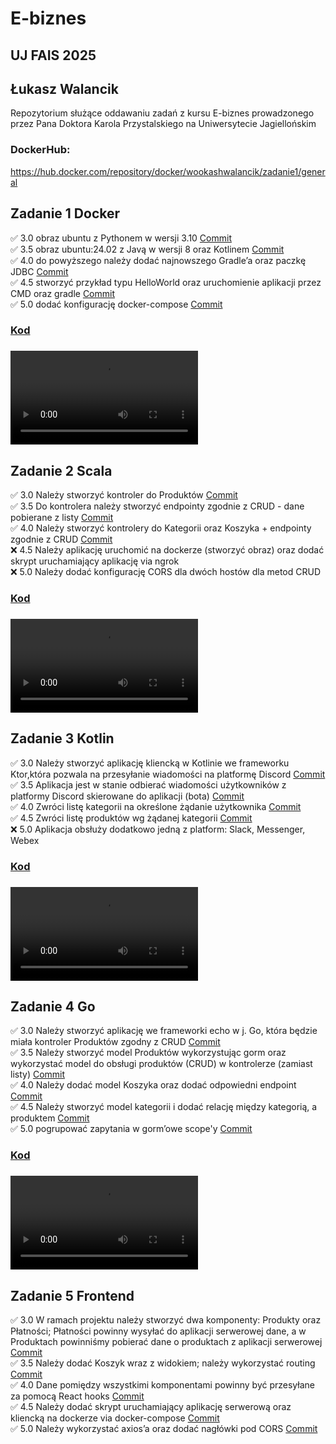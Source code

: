 # E-biznes
## UJ FAIS 2025
## Łukasz Walancik
Repozytorium służące oddawaniu zadań z kursu E-biznes prowadzonego przez Pana Doktora Karola Przystalskiego na Uniwersytecie Jagiellońskim

### DockerHub:
https://hub.docker.com/repository/docker/wookashwalancik/zadanie1/general

## Zadanie 1 Docker
✅ 3.0 obraz ubuntu z Pythonem w wersji 3.10 [Commit](https://github.com/LukashWalancik/E-biznes/commit/ebe4e583a876dd737a726640d11e54b7aa419037)  
✅ 3.5 obraz ubuntu:24.02 z Javą w wersji 8 oraz Kotlinem [Commit](https://github.com/LukashWalancik/E-biznes/commit/389d05077e7597b3aa9f70c9f60d41ee0121494d)  
✅ 4.0 do powyższego należy dodać najnowszego Gradle’a oraz paczkę JDBC [Commit](https://github.com/LukashWalancik/E-biznes/commit/b38b920bf7cc856d9f14e36f1e12c1d8db4dd6c1)  
✅ 4.5 stworzyć przykład typu HelloWorld oraz uruchomienie aplikacji przez CMD oraz gradle [Commit](https://github.com/LukashWalancik/E-biznes/commit/a864d484992209d3b87d47ef167a2afc1dfc4e17)  
✅ 5.0 dodać konfigurację docker-compose [Commit](https://github.com/LukashWalancik/E-biznes/commit/7f19387fed63c7d0bd5ce6109b0f9ce3b849dacd)  
### [Kod](https://github.com/LukashWalancik/E-biznes/tree/main/1_Zadanie)
### ![Demo](Dema/E-Biznes_Docker.mkv)

## Zadanie 2 Scala
✅ 3.0 Należy stworzyć kontroler do Produktów [Commit](https://github.com/LukashWalancik/E-biznes/commit/13344295d8a942ffea61c8adbf85331a00602bec)  
✅ 3.5 Do kontrolera należy stworzyć endpointy zgodnie z CRUD - dane pobierane z listy [Commit](https://github.com/LukashWalancik/E-biznes/commit/24ea8c32b28516668d99f67a7ae8295eb43d0f83)  
✅ 4.0 Należy stworzyć kontrolery do Kategorii oraz Koszyka + endpointy zgodnie z CRUD [Commit](https://github.com/LukashWalancik/E-biznes/commit/0dfe90e82c8a6d6d3063670c476fe71337a8702b)  
❌ 4.5 Należy aplikację uruchomić na dockerze (stworzyć obraz) oraz dodać skrypt uruchamiający aplikację via ngrok  
❌ 5.0 Należy dodać konfigurację CORS dla dwóch hostów dla metod CRUD
### [Kod](https://github.com/LukashWalancik/E-biznes/tree/main/Scala/produkty)
### ![Demo](Dema/E-Biznes_Scala.mkv)

## Zadanie 3 Kotlin
✅ 3.0 Należy stworzyć aplikację kliencką w Kotlinie we frameworku Ktor,która pozwala na przesyłanie wiadomości na platformę Discord [Commit](https://github.com/LukashWalancik/E-biznes/commit/38e8b29bdb753c59cfef1c4730ad7b4a1af71229)  
✅ 3.5 Aplikacja jest w stanie odbierać wiadomości użytkowników z platformy Discord skierowane do aplikacji (bota) [Commit](https://github.com/LukashWalancik/E-biznes/commit/38e8b29bdb753c59cfef1c4730ad7b4a1af71229)  
✅ 4.0 Zwróci listę kategorii na określone żądanie użytkownika [Commit](https://github.com/LukashWalancik/E-biznes/commit/38e8b29bdb753c59cfef1c4730ad7b4a1af71229)  
✅ 4.5 Zwróci listę produktów wg żądanej kategorii [Commit](https://github.com/LukashWalancik/E-biznes/commit/38e8b29bdb753c59cfef1c4730ad7b4a1af71229)  
❌ 5.0 Aplikacja obsłuży dodatkowo jedną z platform: Slack, Messenger, Webex
### [Kod](https://github.com/LukashWalancik/E-biznes/tree/main/Kotlin)
### ![Demo](Dema/E-Biznes_Kotlin.mkv)

## Zadanie 4 Go
✅ 3.0 Należy stworzyć aplikację we frameworki echo w j. Go, która będzie miała kontroler Produktów zgodny z CRUD [Commit](https://github.com/LukashWalancik/E-biznes/commit/a0604fa3314085db045555887eebb095320ffa65)  
✅ 3.5 Należy stworzyć model Produktów wykorzystując gorm oraz wykorzystać model do obsługi produktów (CRUD) w kontrolerze (zamiast listy) [Commit](https://github.com/LukashWalancik/E-biznes/commit/5b565397e080e795d9205e790dcf32707ff0d26c)  
✅ 4.0 Należy dodać model Koszyka oraz dodać odpowiedni endpoint [Commit](https://github.com/LukashWalancik/E-biznes/commit/f6ca700735b5fcb7f88e1a290b90d32fd297b184)  
✅ 4.5 Należy stworzyć model kategorii i dodać relację między kategorią, a produktem [Commit](https://github.com/LukashWalancik/E-biznes/commit/984f7a8caae8d9475ea055bc7a2b9d2d692dffb8)  
✅ 5.0 pogrupować zapytania w gorm’owe scope'y [Commit](https://github.com/LukashWalancik/E-biznes/commit/3e21a47df9cfe2aff957f30067324618d927f1c5)  
### [Kod](https://github.com/LukashWalancik/E-biznes/tree/main/Golang)  
### ![Demo](Dema/E-Biznes_Golang.mkv)

## Zadanie 5 Frontend
✅ 3.0 W ramach projektu należy stworzyć dwa komponenty: Produkty oraz Płatności; Płatności powinny wysyłać do aplikacji serwerowej dane, a w Produktach powinniśmy pobierać dane o produktach z aplikacji serwerowej [Commit](https://github.com/LukashWalancik/E-biznes/commit/f6c8568bae73635c95d5834333c1905171c47d9c)  
✅ 3.5 Należy dodać Koszyk wraz z widokiem; należy wykorzystać routing [Commit](https://github.com/LukashWalancik/E-biznes/commit/f6c8568bae73635c95d5834333c1905171c47d9c)  
✅ 4.0 Dane pomiędzy wszystkimi komponentami powinny być przesyłane za pomocą React hooks [Commit](https://github.com/LukashWalancik/E-biznes/commit/f6c8568bae73635c95d5834333c1905171c47d9c)  
✅ 4.5 Należy dodać skrypt uruchamiający aplikację serwerową oraz kliencką na dockerze via docker-compose [Commit](https://github.com/LukashWalancik/E-biznes/commit/f6c8568bae73635c95d5834333c1905171c47d9c)  
✅ 5.0 Należy wykorzystać axios’a oraz dodać nagłówki pod CORS [Commit](https://github.com/LukashWalancik/E-biznes/commit/f6c8568bae73635c95d5834333c1905171c47d9c)  
